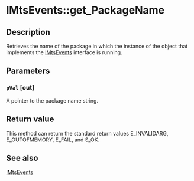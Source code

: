 # IMtsEvents::get_PackageName

## Description

Retrieves the name of the package in which the instance of the object that implements the [IMtsEvents](https://learn.microsoft.com/windows/desktop/api/comsvcs/nn-comsvcs-imtsevents) interface is running.

## Parameters

### `pVal` [out]

A pointer to the package name string.

## Return value

This method can return the standard return values E_INVALIDARG, E_OUTOFMEMORY, E_FAIL, and S_OK.

## See also

[IMtsEvents](https://learn.microsoft.com/windows/desktop/api/comsvcs/nn-comsvcs-imtsevents)
